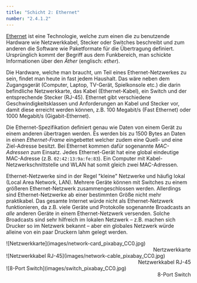 ```yaml
---
title: "Schicht 2: Ethernet"
number: "2.4.1.2"
---
```


[Ethernet](https://de.wikipedia.org/wiki/Ethernet) ist eine Technologie, welche zum einen die zu benutzende Hardware wie Netzwerkkabel, Stecker oder Switches beschreibt und zum anderen die Software wie Paketformate für die Übertragung definiert. Ursprünglich kommt der Begriff aus dem Funkbereich, man schickte Informationen über den *Äther* (englisch: *ether*).

Die Hardware, welche man braucht, um Teil eines Ethernet-Netzwerkes zu sein, findet man heute in fast jedem Haushalt. Das wäre neben dem Zugangsgerät (Computer, Laptop, TV-Gerät, Spielkonsole etc.) die darin befindliche Netzwerkkarte, das Kabel (Ethernet-Kabel), ein Switch und der entsprechende Stecker (RJ-45). Ethernet gibt verschiedene Geschwindigkeitsklassen und Anforderungen an Kabel und Stecker vor, damit diese erreicht werden können, z.B. 100 Megabit/s (Fast Ethernet) oder 1000 Megabit/s (Gigabit-Ethernet).

Die Ethernet-Spezifikation definiert genau wie Daten von einem Gerät zu einem anderen übertragen werden. Es werden bis zu 1500 Bytes an Daten in einen *Ethernet-Frame* eingebettet welcher zudem eine Quell- und eine Ziel-Adresse besitzt. Bei Ethernet kommen dafür sogenannte *MAC-Adressen* zum Einsatz. Jedes Ethernet-Gerät hat eine global eindeutige MAC-Adresse (z.B. `02:42:13:9a:fe:83`). Ein Computer mit Kabel-Netzwerkschnittstelle und WLAN hat somit gleich zwei MAC-Adressen.

Ethernet-Netzwerke sind in der Regel "kleine" Netzwerke und häufig lokal (Local Area Network, LAN). Mehrere Geräte können mit Switches zu einem größeren Ethernet-Netzwerk zusammengeschlossen werden. Allerdings sind Ethernet-Netzwerke ab einer bestimmten Größe nicht mehr praktikabel. Das gesamte Internet würde nicht als Ethernet-Netzwerk funktionieren, da z.B. viele Geräte und Protokolle sogenannte Broadcasts an *alle* anderen Geräte in einem Ethernet-Netzwerk versenden. Solche Broadcasts sind sehr hilfreich im lokalen Netzwerk – z.B. machen sich Drucker so im Netzwerk bekannt – aber ein globales Netzwerk würde alleine von ein paar Druckern lahm gelegt werden.

<div enlarge-on-click class = "full-width" markdown="1">
![Netzwerkkarte](images/network-card_pixabay_CC0.jpg)
</div>
<div style="text-align:right" markdown="1">
Nertzwerkkarte
</div>
<div enlarge-on-click class = "full-width" markdown="1">
![Netzwerkkabel RJ-45](images/network-cable_pixabay_CC0.jpg)
</div>
<div style="text-align:right" markdown="1">
Netzwerkkabel RJ-45
</div>
<div enlarge-on-click class = "full-width" markdown="1">
![8-Port Switch](images/switch_pixabay_CC0.jpg)
</div>
<div style="text-align:right" markdown="1">
8-Port Switch
</div>